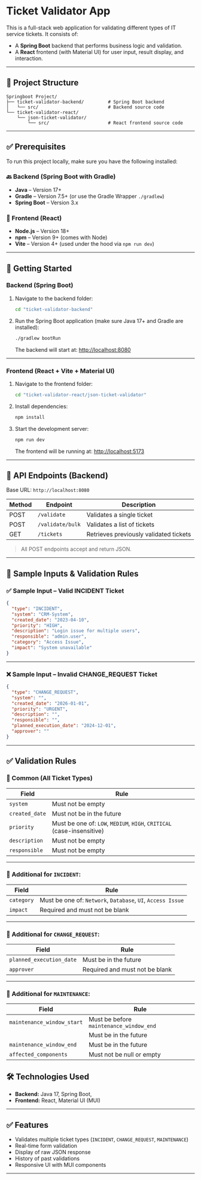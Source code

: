 # Ticket Validator App

This is a full-stack web application for validating different types of IT service tickets. It consists of:
- A **Spring Boot** backend that performs business logic and validation.
- A **React** frontend (with Material UI) for user input, result display, and interaction.

---

## 📁 Project Structure

```
Springboot Project/
├── ticket-validator-backend/         # Spring Boot backend
│   └── src/                          # Backend source code
└── ticket-validator-react/
    └── json-ticket-validator/
        └── src/                      # React frontend source code
```

---

## ✅ Prerequisites

To run this project locally, make sure you have the following installed:

### 🔙 Backend (Spring Boot with Gradle)
- **Java** – Version 17+
- **Gradle** – Version 7.5+ (or use the Gradle Wrapper `./gradlew`)
- **Spring Boot** – Version 3.x

### 🎨 Frontend (React)
- **Node.js** – Version 18+
- **npm** – Version 9+ (comes with Node)
- **Vite** – Version 4+ (used under the hood via `npm run dev`)

---

## 🚀 Getting Started



### Backend (Spring Boot)

1. Navigate to the backend folder:

   ```bash
   cd "ticket-validator-backend"
   ```

2. Run the Spring Boot application (make sure Java 17+ and Gradle are installed):

   ```bash
   ./gradlew bootRun
   ```

   The backend will start at: [http://localhost:8080](http://localhost:8080)

---

### Frontend (React + Vite + Material UI)

1. Navigate to the frontend folder:

   ```bash
   cd "ticket-validator-react/json-ticket-validator"
   ```

2. Install dependencies:

   ```bash
   npm install
   ```

3. Start the development server:

   ```bash
   npm run dev
   ```

   The frontend will be running at: [http://localhost:5173](http://localhost:5173)

---

## 📡 API Endpoints (Backend)

Base URL: `http://localhost:8080`

| Method | Endpoint            | Description                               |
|--------|---------------------|-------------------------------------------|
| POST   | `/validate`  | Validates a single ticket                 |
| POST   | `/validate/bulk`    | Validates a list of tickets               |
| GET    | `/tickets`   | Retrieves previously validated tickets    |

> All POST endpoints accept and return JSON.

---

## 🧪 Sample Inputs & Validation Rules

### ✅ Sample Input – Valid INCIDENT Ticket

```json
{
  "type": "INCIDENT",
  "system": "CRM-System",
  "created_date": "2023-04-10",
  "priority": "HIGH",
  "description": "Login issue for multiple users",
  "responsible": "admin.user",
  "category": "Access Issue",
  "impact": "System unavailable"
}
```

---

### ❌ Sample Input – Invalid CHANGE_REQUEST Ticket

```json
{
  "type": "CHANGE_REQUEST",
  "system": "",
  "created_date": "2026-01-01",
  "priority": "URGENT",
  "description": "",
  "responsible": "",
  "planned_execution_date": "2024-12-01",
  "approver": ""
}
```

---

## ✅ Validation Rules

### 🔹 Common (All Ticket Types)
| Field          | Rule                                                                 |
|----------------|----------------------------------------------------------------------|
| `system`       | Must not be empty                                                    |
| `created_date` | Must not be in the future                                            |
| `priority`     | Must be one of: `LOW`, `MEDIUM`, `HIGH`, `CRITICAL` (case-insensitive) |
| `description`  | Must not be empty                                                    |
| `responsible`  | Must not be empty                                                    |

---

### 🔸 Additional for `INCIDENT`:
| Field     | Rule                                                                  |
|-----------|-----------------------------------------------------------------------|
| `category`| Must be one of: `Network`, `Database`, `UI`, `Access Issue`          |
| `impact`  | Required and must not be blank                                       |

---

### 🔸 Additional for `CHANGE_REQUEST`:
| Field                   | Rule                                      |
|--------------------------|-------------------------------------------|
| `planned_execution_date`| Must be in the future                     |
| `approver`              | Required and must not be blank            |

---

### 🔸 Additional for `MAINTENANCE`:
| Field                     | Rule                                               |
|---------------------------|----------------------------------------------------|
| `maintenance_window_start`| Must be before `maintenance_window_end`           |
|                           | Must be in the future                              |
| `maintenance_window_end`  | Must be in the future                              |
| `affected_components`     | Must not be null or empty                          |


## 🛠 Technologies Used

- **Backend:** Java 17, Spring Boot,
- **Frontend:** React, Material UI (MUI)

---

## ✅ Features

- Validates multiple ticket types (`INCIDENT`, `CHANGE_REQUEST`, `MAINTENANCE`)
- Real-time form validation
- Display of raw JSON response
- History of past validations
- Responsive UI with MUI components

---

